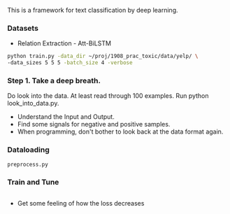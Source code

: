 This is a framework for text classification by deep learning.


### Datasets
- Relation Extraction - Att-BiLSTM

```bash
python train.py -data_dir ~/proj/1908_prac_toxic/data/yelp/ \
-data_sizes 5 5 5 -batch_size 4 -verbose

```


### Step 1. Take a deep breath.

Do look into the data. At least read through 100 examples. Run python look_into_data.py.

- Understand the Input and Output.
- Find some signals for negative and positive samples.
- When programming, don't bother to look back at the data format again.

### Dataloading
```
preprocess.py
```

### Train and Tune
```bash

```
- Get some feeling of how the loss decreases



